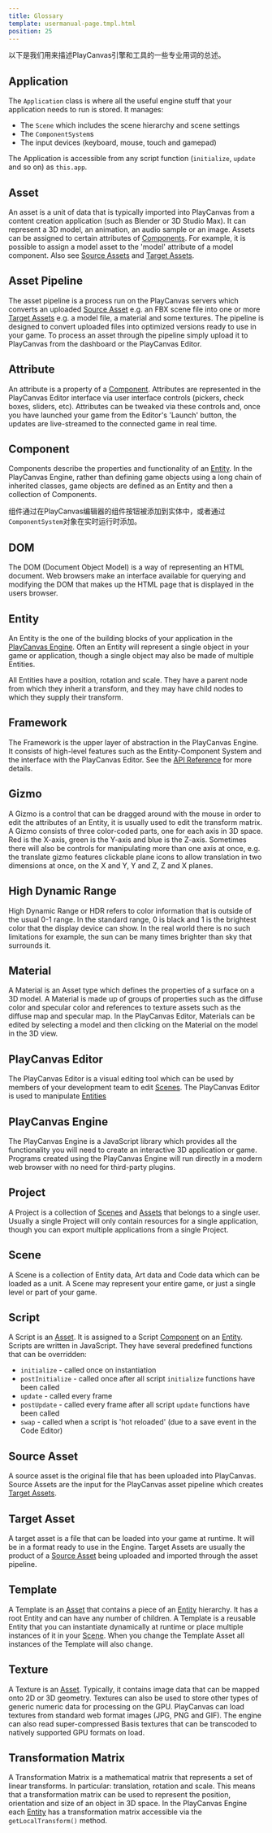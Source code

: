 ```yaml
---
title: Glossary
template: usermanual-page.tmpl.html
position: 25
---
```


以下是我们用来描述PlayCanvas引擎和工具的一些专业用词的总述。

## Application
The `Application` class is where all the useful engine stuff that your application needs to run is stored. It manages:

* The `Scene` which includes the scene hierarchy and scene settings
* The `ComponentSystem`s
* The input devices (keyboard, mouse, touch and gamepad)

The Application is accessible from any script function (`initialize`, `update` and so on) as `this.app`.

## Asset
An asset is a unit of data that is typically imported into PlayCanvas from a content creation application (such as Blender or 3D Studio Max). It can represent a 3D model, an animation, an audio sample or an image. Assets can be assigned to certain attributes of [Components][5]. For example, it is possible to assign a model asset to the 'model' attribute of a model component. Also see [Source Assets][18] and [Target Assets][19].

## Asset Pipeline
The asset pipeline is a process run on the PlayCanvas servers which converts an uploaded [Source Asset][18] e.g. an FBX scene file into one or more [Target Assets][19] e.g. a model file, a material and some textures. The pipeline is designed to convert uploaded files into optimized versions ready to use in your game. To process an asset through the pipeline simply upload it to PlayCanvas from the dashboard or the PlayCanvas Editor.

## Attribute
An attribute is a property of a [Component][5]. Attributes are represented in the PlayCanvas Editor interface via user interface controls (pickers, check boxes, sliders, etc). Attributes can be tweaked via these controls and, once you have launched your game from the Editor's 'Launch' button, the updates are live-streamed to the connected game in real time.

## Component
Components describe the properties and functionality of an [Entity][8]. In the PlayCanvas Engine, rather than defining game objects using a long chain of inherited classes, game objects are defined as an Entity and then a collection of Components.

组件通过在PlayCanvas编辑器的组件按钮被添加到实体中，或者通过`ComponentSystem`对象在实时运行时添加。

## DOM
The DOM (Document Object Model) is a way of representing an HTML document. Web browsers make an interface available for querying and modifying the DOM that makes up the HTML page that
is displayed in the users browser.

## Entity
An Entity is the one of the building blocks of your application in the [PlayCanvas Engine][14]. Often an Entity will represent a single object in your game or application, though a single object may also be made of multiple Entities.

All Entities have a position, rotation and scale. They have a parent node from which they inherit a transform, and they may have child nodes to which they supply their transform.

## Framework
The Framework is the upper layer of abstraction in the PlayCanvas Engine. It consists of high-level features such as the Entity-Component System and the interface with the PlayCanvas Editor. See the [API Reference][50] for more details.

## Gizmo
A Gizmo is a control that can be dragged around with the mouse in order to edit the attributes of an Entity, it is usually used to edit the transform matrix. A Gizmo consists of
three color-coded parts, one for each axis in 3D space. Red is the X-axis, green is the Y-axis and blue is the Z-axis. Sometimes there will also be controls for manipulating
more than one axis at once, e.g. the translate gizmo features clickable plane icons to allow translation in two dimensions at once, on the X and Y, Y and Z, Z and X planes.

## High Dynamic Range
High Dynamic Range or HDR refers to color information that is outside of the usual 0-1 range. In the standard range, 0 is black and 1 is the brightest color that the display device can show. In the real world there is no such limitations for example, the sun can be many times brighter than sky that surrounds it.

## Material
A Material is an Asset type which defines the properties of a surface on a 3D model. A Material is made up of groups of properties such as the diffuse color and specular color and references to texture assets such as the diffuse map and specular map. In the PlayCanvas Editor, Materials can be edited by selecting a model and then clicking on the Material on the model in the 3D view.

## PlayCanvas Editor
The PlayCanvas Editor is a visual editing tool which can be used by members of your development team to edit [Scenes][11]. The PlayCanvas Editor is used to manipulate [Entities][8]

## PlayCanvas Engine
The PlayCanvas Engine is a JavaScript library which provides all the functionality you will need to create an interactive 3D application or game.
Programs created using the PlayCanvas Engine will run directly in a modern web browser with no need for third-party plugins.

## Project
A Project is a collection of [Scenes][16] and [Assets][2] that belongs to a single user. Usually a single Project will only contain resources for a single application, though you can export multiple applications from a single Project.

## Scene
A Scene is a collection of Entity data, Art data and Code data which can be loaded as a unit. A Scene may represent your entire game, or just a single level or part of your game.

## Script
A Script is an [Asset][2]. It is assigned to a Script [Component][5] on an [Entity][8]. Scripts are written in JavaScript. They have several predefined functions that can be overridden:

* `initialize` - called once on instantiation
* `postInitialize` - called once after all script `initialize` functions have been called
* `update` - called every frame
* `postUpdate` - called every frame after all script `update` functions have been called
* `swap` - called when a script is 'hot reloaded' (due to a save event in the Code Editor)

## Source Asset
A source asset is the original file that has been uploaded into PlayCanvas. Source Assets are the input for the PlayCanvas asset pipeline which creates [Target Assets][19].

## Target Asset
A target asset is a file that can be loaded into your game at runtime. It will be in a format ready to use in the Engine. Target Assets are usually the product of a [Source Asset][18] being uploaded and imported through the asset pipeline.

## Template
A Template is an [Asset][2] that contains a piece of an [Entity][8] hierarchy. It has a root Entity and can have any number of children. A Template is a reusable Entity that you can instantiate dynamically at runtime or place multiple instances of it in your [Scene][16]. When you change the Template Asset all instances of the Template will also change.

## Texture
A Texture is an [Asset][2]. Typically, it contains image data that can be mapped onto 2D or 3D geometry. Textures can also be used to store other types of generic numeric data for processing on the GPU. PlayCanvas can load textures from standard web format images (JPG, PNG and GIF). The engine can also read super-compressed Basis textures that can be transcoded to natively supported GPU formats on load.

## Transformation Matrix
A Transformation Matrix is a mathematical matrix that represents a set of linear transforms. In particular: translation, rotation and scale. This means that a transformation matrix can be used to represent the position, orientation and size of an object in 3D space. In the PlayCanvas Engine each [Entity][8] has a transformation matrix accessible via the `getLocalTransform()` method.

[1]: #application
[2]: #asset
[3]: #asset-pipeline
[4]: #attribute
[5]: #component
[7]: #dom
[8]: #entity
[9]: #framework
[10]: #gizmo
[11]: #high-dynamic-range
[12]: #material
[13]: #playcanvas-editor
[14]: #playcanvas-engine
[15]: #project
[16]: #scene
[17]: #script
[18]: #source-asset
[19]: #target-asset
[20]: #template
[20]: #texture
[22]: #transformation-matrix

[50]: /en/api/

